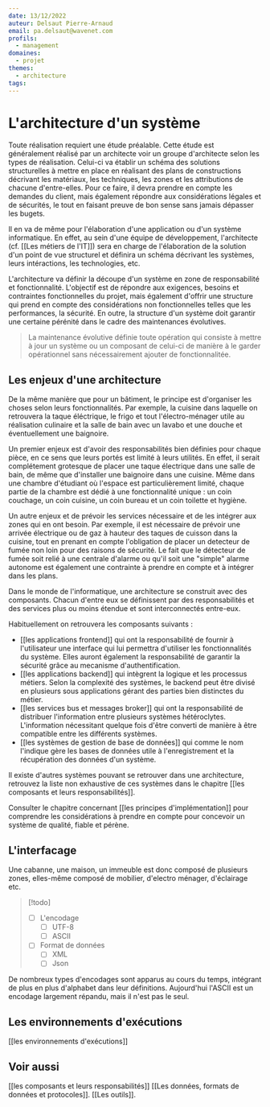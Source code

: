 ```yaml
---
date: 13/12/2022
auteur: Delsaut Pierre-Arnaud 
email: pa.delsaut@wavenet.com
profils:
  - management
domaines:
  - projet
themes:
  - architecture
tags:
---
```


# L'architecture d'un système

Toute réalisation requiert une étude préalable. Cette étude est généralement réalisé par un architecte voir un groupe d'architecte selon les types de réalisation. Celui-ci va établir un schéma des solutions structurelles à mettre en place en réalisant des plans de constructions décrivant les matériaux, les techniques, les zones et les attributions de chacune d'entre-elles. Pour ce faire, il devra prendre en compte les demandes du client, mais également répondre aux considérations légales et de sécurités, le tout en faisant preuve de bon sense sans jamais dépasser les bugets. 

Il en va de même pour l'élaboration d'une application ou d'un système informatique. En effet, au sein d'une équipe de développement, l'architecte (cf. [[Les métiers de l'IT]]) sera en charge de l'élaboration de la solution d'un point de vue structurel et définira un schéma décrivant les systèmes, leurs intéractions, les technologies, etc. 

L'architecture va définir la découpe d'un système en zone de responsabilité et fonctionnalité. L'objectif est de répondre aux exigences, besoins et contraintes fonctionnelles du projet, mais également d'offrir une structure qui prend en compte des considérations non fonctionnelles telles que les performances, la sécurité. En outre, la structure d'un système doit garantir une certaine pérénité dans le cadre des maintenances évolutives.

>La maintenance évolutive définie toute opération qui consiste à mettre à jour un système ou un composant de celui-ci de manière à le garder opérationnel sans nécessairement ajouter de fonctionnalitée.

## Les enjeux d'une architecture

De la même manière que pour un bâtiment, le principe est d'organiser les choses selon leurs fonctionnalités. Par exemple, la cuisine dans laquelle on retrouvera la taque éléctrique, le frigo et tout l'électro-ménager utile au réalisation culinaire et la salle de bain avec un lavabo et une douche et éventuellement une baignoire.

Un premier enjeux est d'avoir des responsabilités bien définies pour chaque pièce, en ce sens que leurs portés est limité à leurs utilités. En effet, il serait complétement grotesque de placer une taque électrique dans une salle de bain, de même que d'installer une baignoire dans une cuisine. Même dans une chambre d'étudiant où l'espace est particulièrement limité, chaque partie de la chambre est dédié à une fonctionnalité unique : un coin couchage, un coin cuisine, un coin bureau et un coin toilette et hygiène.

Un autre enjeux et de prévoir les services nécessaire et de les intégrer aux zones qui en ont besoin. Par exemple, il est nécessaire de prévoir une arrivée électrique ou de gaz à hauteur des taques de cuisson dans la cuisine, tout en prenant en compte l'obligation de placer un detecteur de fumée non loin pour des raisons de sécurité. Le fait que le détecteur de fumée soit relié à une centrale d'alarme ou qu'il soit une "simple" alarme autonome est également une contrainte à prendre en compte et à intégrer dans les plans. 

Dans le monde de l'informatique, une architecture se construit avec des composants. Chacun d'entre eux se définissent par des responsabilités et des services plus ou moins étendue et sont interconnectés entre-eux.

Habituellement on retrouvera les composants suivants :

- [[les applications frontend]] qui ont la responsabilité de fournir à l'utilisateur une interface qui lui permettra d'utiliser les fonctionnalités du système. Elles auront également la responsabilité de garantir la sécurité grâce au mecanisme d'authentification. 
- [[les applications backend]] qui intègrent la logique et les processus métiers. Selon la complexité des systèmes, le backend peut être divisé en plusieurs sous applications gérant des parties bien distinctes du métier. 
- [[les services bus et messages broker]] qui ont la responsabilité de distribuer l'information entre plusieurs systèmes hétéroclytes. L'information nécessitant quelque fois d'être converti de manière à être compatible entre les différents systèmes.
- [[les systèmes de gestion de base de données]] qui comme le nom l'indique gère les bases de données utile à l'enregistrement et la récupération des données d'un système.

Il existe d'autres systèmes pouvant se retrouver dans une architecture, retrouvez la liste non exhaustive de ces systèmes dans le chapitre [[les composants et leurs responsabilités]].

Consulter le chapitre concernant [[les principes d'implémentation]] pour comprendre les considérations à prendre en compte pour concevoir un système de qualité, fiable et pérène. 

## L'interfacage

Une cabanne, une maison, un immeuble est donc composé de plusieurs zones, elles-même composé de mobilier, d'electro ménager, d'éclairage etc. 


>[!todo]
>- [ ] L'encodage
>	- [ ] UTF-8
>	- [ ] ASCII
>- [ ] Format de données
>	- [ ] XML
>	- [ ] Json

De nombreux types d'encodages sont apparus au cours du temps, intégrant de plus en plus d'alphabet dans leur définitions. Aujourd'hui l'ASCII est un encodage largement répandu, mais il n'est pas le seul.

## Les environnements d'exécutions

[[les environnements d'exécutions]]


## Voir aussi

[[les composants et leurs responsabilités]]
[[Les données, formats de données et protocoles]].
[[Les outils]]. 